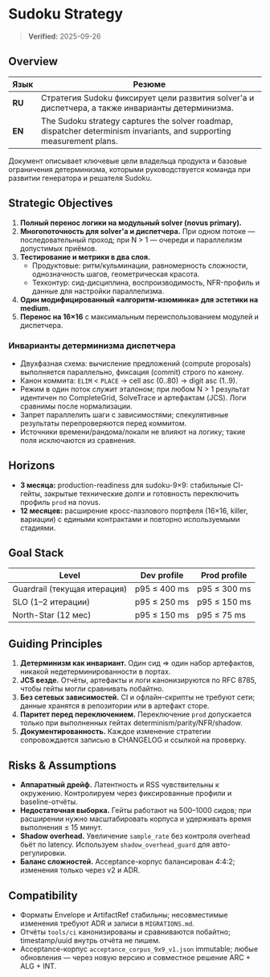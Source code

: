 # Sudoku Strategy

> **Verified:** 2025-09-26

## Overview

| Язык | Резюме |
| --- | --- |
| **RU** | Стратегия Sudoku фиксирует цели развития solver'а и диспетчера, а также инварианты детерминизма. |
| **EN** | The Sudoku strategy captures the solver roadmap, dispatcher determinism invariants, and supporting measurement plans. |

Документ описывает ключевые цели владельца продукта и базовые ограничения детерминизма, которыми руководствуется команда при развитии генератора и решателя Sudoku.

## Strategic Objectives

1. **Полный перенос логики на модульный solver (novus primary).**
2. **Многопоточность для solver'а и диспетчера.** При одном потоке — последовательный проход; при N > 1 — очереди и параллелизм допустимых приёмов.
3. **Тестирование и метрики в два слоя.**
   - Продуктовые: ритм/кульминации, равномерность сложности, однозначность шагов, геометрическая красота.
   - Техконтур: сид-дисциплина, воспроизводимость, NFR-профиль и данные для настройки параллелизма.
4. **Один модифицированный «алгоритм-изюминка» для эстетики на medium.**
5. **Перенос на 16×16** с максимальным переиспользованием модулей и диспетчера.

### Инварианты детерминизма диспетчера

- Двухфазная схема: вычисление предложений (compute proposals) выполняется параллельно, фиксация (commit) строго по канону.
- Канон коммита: `ELIM` < `PLACE` → cell asc (0..80) → digit asc (1..9).
- Режим в один поток служит эталоном; при любом N > 1 результат идентичен по CompleteGrid, SolveTrace и артефактам (JCS). Логи сравнимы после нормализации.
- Запрет параллелить шаги с зависимостями; спекулятивные результаты перепроверяются перед коммитом.
- Источники времени/рандома/локали не влияют на логику; такие поля исключаются из сравнения.

## Horizons

- **3 месяца:** production-readiness для sudoku-9×9: стабильные CI-гейты, закрытые технические долги и готовность переключить профиль `prod` на novus.
- **12 месяцев:** расширение кросс-пазлового портфеля (16×16, killer, вариации) с едиными контрактами и повторно используемыми стадиями.

## Goal Stack

| Level | Dev profile | Prod profile |
| --- | --- | --- |
| Guardrail (текущая итерация) | p95 ≤ 400 ms | p95 ≤ 300 ms |
| SLO (1–2 итерации) | p95 ≤ 250 ms | p95 ≤ 150 ms |
| North-Star (12 мес) | p95 ≤ 150 ms | p95 ≤ 75 ms |

## Guiding Principles

1. **Детерминизм как инвариант.** Один сид ⇒ один набор артефактов, никакой недетерминированности в портах.
2. **JCS везде.** Отчёты, артефакты и логи канонизируются по RFC 8785, чтобы гейты могли сравнивать побайтно.
3. **Без сетевых зависимостей.** CI и офлайн-скрипты не требуют сети; данные хранятся в репозитории или в артефакт сторе.
4. **Паритет перед переключением.** Переключение `prod` допускается только при выполненных гейтах determinism/parity/NFR/shadow.
5. **Документированность.** Каждое изменение стратегии сопровождается записью в CHANGELOG и ссылкой на проверку.

## Risks & Assumptions

- **Аппаратный дрейф.** Латентность и RSS чувствительны к окружению. Контролируем через фиксированные профили и baseline-отчёты.
- **Недостаточная выборка.** Гейты работают на 500–1000 сидов; при расширении нужно масштабировать корпуса и удерживать время выполнения ≤ 15 минут.
- **Shadow overhead.** Увеличение `sample_rate` без контроля overhead бьёт по latency. Используем `shadow_overhead_guard` для авто-регулировки.
- **Баланс сложностей.** Acceptance-корпус балансирован 4:4:2; изменения только через v2 и ADR.

## Compatibility

- Форматы Envelope и ArtifactRef стабильны; несовместимые изменения требуют ADR и записи в `MIGRATIONS.md`.
- Отчёты `tools/ci` канонизированы и сравниваются побайтно; timestamp/uuid внутрь отчёта не пишем.
- Acceptance-корпус `acceptance_corpus_9x9_v1.json` immutable; любые обновления — через новую версию и совместное решение ARC + ALG + INT.
